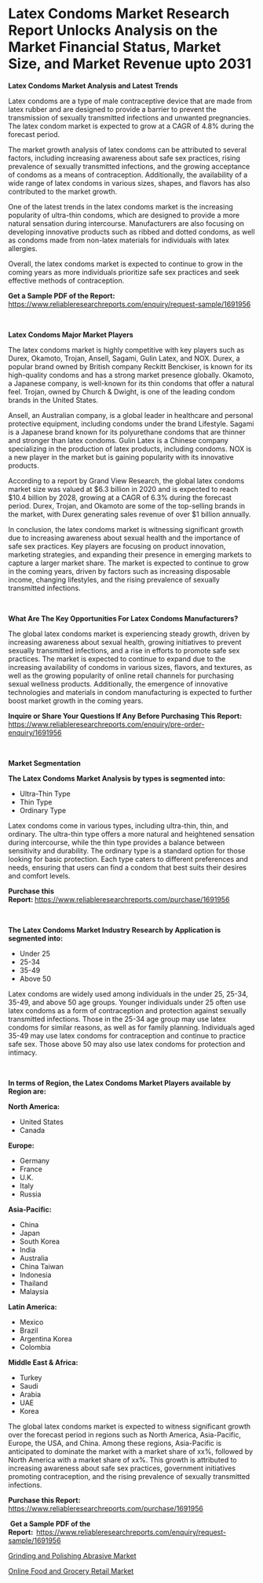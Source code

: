 <p><h1>Latex Condoms Market Research Report Unlocks Analysis on the Market Financial Status, Market Size, and Market Revenue upto 2031</h1></p><p><strong>Latex Condoms Market Analysis and Latest Trends</strong></p>
<p><p>Latex condoms are a type of male contraceptive device that are made from latex rubber and are designed to provide a barrier to prevent the transmission of sexually transmitted infections and unwanted pregnancies. The latex condom market is expected to grow at a CAGR of 4.8% during the forecast period.</p><p>The market growth analysis of latex condoms can be attributed to several factors, including increasing awareness about safe sex practices, rising prevalence of sexually transmitted infections, and the growing acceptance of condoms as a means of contraception. Additionally, the availability of a wide range of latex condoms in various sizes, shapes, and flavors has also contributed to the market growth.</p><p>One of the latest trends in the latex condoms market is the increasing popularity of ultra-thin condoms, which are designed to provide a more natural sensation during intercourse. Manufacturers are also focusing on developing innovative products such as ribbed and dotted condoms, as well as condoms made from non-latex materials for individuals with latex allergies.</p><p>Overall, the latex condoms market is expected to continue to grow in the coming years as more individuals prioritize safe sex practices and seek effective methods of contraception.</p></p>
<p><strong>Get a Sample PDF of the Report:&nbsp;</strong> <a href="https://www.reliableresearchreports.com/enquiry/request-sample/1691956">https://www.reliableresearchreports.com/enquiry/request-sample/1691956</a></p>
<p>&nbsp;</p>
<p><strong>Latex Condoms Major Market Players</strong></p>
<p><p>The latex condoms market is highly competitive with key players such as Durex, Okamoto, Trojan, Ansell, Sagami, Gulin Latex, and NOX. Durex, a popular brand owned by British company Reckitt Benckiser, is known for its high-quality condoms and has a strong market presence globally. Okamoto, a Japanese company, is well-known for its thin condoms that offer a natural feel. Trojan, owned by Church & Dwight, is one of the leading condom brands in the United States.</p><p>Ansell, an Australian company, is a global leader in healthcare and personal protective equipment, including condoms under the brand Lifestyle. Sagami is a Japanese brand known for its polyurethane condoms that are thinner and stronger than latex condoms. Gulin Latex is a Chinese company specializing in the production of latex products, including condoms. NOX is a new player in the market but is gaining popularity with its innovative products.</p><p>According to a report by Grand View Research, the global latex condoms market size was valued at $6.3 billion in 2020 and is expected to reach $10.4 billion by 2028, growing at a CAGR of 6.3% during the forecast period. Durex, Trojan, and Okamoto are some of the top-selling brands in the market, with Durex generating sales revenue of over $1 billion annually.</p><p>In conclusion, the latex condoms market is witnessing significant growth due to increasing awareness about sexual health and the importance of safe sex practices. Key players are focusing on product innovation, marketing strategies, and expanding their presence in emerging markets to capture a larger market share. The market is expected to continue to grow in the coming years, driven by factors such as increasing disposable income, changing lifestyles, and the rising prevalence of sexually transmitted infections.</p></p>
<p>&nbsp;</p>
<p><strong>What Are The Key Opportunities For Latex Condoms Manufacturers?</strong></p>
<p><p>The global latex condoms market is experiencing steady growth, driven by increasing awareness about sexual health, growing initiatives to prevent sexually transmitted infections, and a rise in efforts to promote safe sex practices. The market is expected to continue to expand due to the increasing availability of condoms in various sizes, flavors, and textures, as well as the growing popularity of online retail channels for purchasing sexual wellness products. Additionally, the emergence of innovative technologies and materials in condom manufacturing is expected to further boost market growth in the coming years.</p></p>
<p><strong>Inquire or Share Your Questions If Any Before Purchasing This Report:</strong> <a href="https://www.reliableresearchreports.com/enquiry/pre-order-enquiry/1691956">https://www.reliableresearchreports.com/enquiry/pre-order-enquiry/1691956</a></p>
<p>&nbsp;</p>
<p><strong>Market Segmentation</strong></p>
<p><strong>The Latex Condoms Market Analysis by types is segmented into:</strong></p>
<p><ul><li>Ultra-Thin Type</li><li>Thin Type</li><li>Ordinary Type</li></ul></p>
<p><p>Latex condoms come in various types, including ultra-thin, thin, and ordinary. The ultra-thin type offers a more natural and heightened sensation during intercourse, while the thin type provides a balance between sensitivity and durability. The ordinary type is a standard option for those looking for basic protection. Each type caters to different preferences and needs, ensuring that users can find a condom that best suits their desires and comfort levels.</p></p>
<p><strong>Purchase this Report:&nbsp;</strong><a href="https://www.reliableresearchreports.com/purchase/1691956">https://www.reliableresearchreports.com/purchase/1691956</a></p>
<p>&nbsp;</p>
<p><strong>The Latex Condoms Market Industry Research by Application is segmented into:</strong></p>
<p><ul><li>Under 25</li><li>25-34</li><li>35-49</li><li>Above 50</li></ul></p>
<p><p>Latex condoms are widely used among individuals in the under 25, 25-34, 35-49, and above 50 age groups. Younger individuals under 25 often use latex condoms as a form of contraception and protection against sexually transmitted infections. Those in the 25-34 age group may use latex condoms for similar reasons, as well as for family planning. Individuals aged 35-49 may use latex condoms for contraception and continue to practice safe sex. Those above 50 may also use latex condoms for protection and intimacy.</p></p>
<p>&nbsp;</p>
<p><strong>In terms of Region, the Latex Condoms Market Players available by Region are:</strong></p>
<p>
    <p> <strong> North America: </strong>
        <ul>
            <li>United States</li>
            <li>Canada</li>
        </ul>
        </p> 
    <p> <strong> Europe: </strong>
        <ul>
            <li>Germany</li>
            <li>France</li>
            <li>U.K.</li>
            <li>Italy</li>
            <li>Russia</li>
        </ul>
        </p> 
    <p> <strong> Asia-Pacific: </strong>
        <ul>
            <li>China</li>
            <li>Japan</li>
            <li>South Korea</li>
            <li>India</li>
            <li>Australia</li>
            <li>China Taiwan</li>
            <li>Indonesia</li>
            <li>Thailand</li>
            <li>Malaysia</li>
        </ul>
        </p> 
    <p> <strong> Latin America: </strong>
        <ul>
            <li>Mexico</li>
            <li>Brazil</li>
            <li>Argentina Korea</li>
            <li>Colombia</li>
        </ul>
        </p> 
    <p> <strong> Middle East & Africa: </strong>
        <ul>
            <li>Turkey</li>
            <li>Saudi</li>
            <li>Arabia</li>
            <li>UAE</li>
            <li>Korea</li>
        </ul>
    </p>
    </p>
<p><p>The global latex condoms market is expected to witness significant growth over the forecast period in regions such as North America, Asia-Pacific, Europe, the USA, and China. Among these regions, Asia-Pacific is anticipated to dominate the market with a market share of xx%, followed by North America with a market share of xx%. This growth is attributed to increasing awareness about safe sex practices, government initiatives promoting contraception, and the rising prevalence of sexually transmitted infections.</p></p>
<p><strong>Purchase this Report: </strong><a href="https://www.reliableresearchreports.com/purchase/1691956">https://www.reliableresearchreports.com/purchase/1691956</a></p>
<p>&nbsp;<strong>Get a Sample PDF of the Report:&nbsp;&nbsp;</strong><a href="https://www.reliableresearchreports.com/enquiry/request-sample/1691956">https://www.reliableresearchreports.com/enquiry/request-sample/1691956</a></p>
<p><strong></strong></p>
<p><p><a href="https://issuu.com/reportprime-2/docs/grinding-and-polishing-abrasive-market-size-2030.p">Grinding and Polishing Abrasive Market</a></p><p><a href="https://issuu.com/reportprime-2/docs/online-food-and-grocery-retail-market-size-2030.pp">Online Food and Grocery Retail Market</a></p></p>